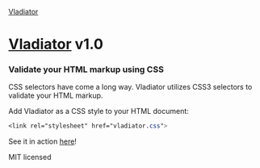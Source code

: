 [Vladiator](logo.png)
# [Vladiator](https://ereznagar.github.io/Vladiator/) v1.0

### Validate your HTML markup using CSS

CSS selectors have come a long way. Vladiator utilizes CSS3 selectors to validate your HTML markup.


Add Vladiator as a CSS style to your HTML document:
```css
<link rel="stylesheet" href="vladiator.css">
```

See it in action [here](https://ereznagar.github.io/Vladiator/)!

MIT licensed
